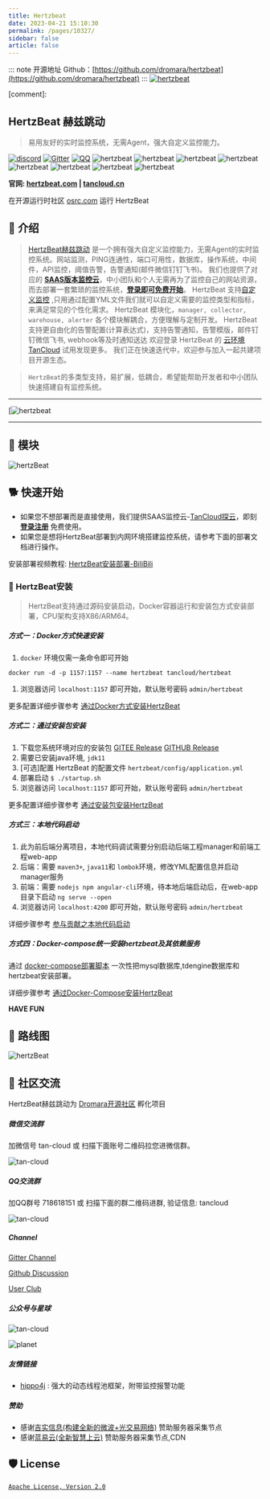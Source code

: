```yaml
---
title: Hertzbeat
date: 2023-04-21 15:10:30
permalink: /pages/10327/
sidebar: false
article: false
---
```

::: note 开源地址
Github：[https://github.com/dromara/hertzbeat](https://github.com/dromara/hertzbeat)
::: 
[![hertzbeat](https://cdn.jsdelivr.net/gh/dromara/hertzbeat/home/static/img/hertzbeat-brand.svg)](https://hertzbeat.com/)

[comment]:

## HertzBeat 赫兹跳动

> 易用友好的实时监控系统，无需Agent，强大自定义监控能力。

[![discord](https://img.shields.io/badge/chat-on%20discord-brightgreen)](https://discord.gg/Fb6M73htGr) [![Gitter](https://badges.gitter.im/hertzbeat/community.svg)](https://gitter.im/hertzbeat/community?utm_source=badge&utm_medium=badge&utm_campaign=pr-badge) [![QQ](https://img.shields.io/badge/qq-718618151-orange)](https://jq.qq.com/?_wv=1027&k=Bud9OzdI) ![hertzbeat](https://cdn.jsdelivr.net/gh/dromara/hertzbeat@gh-pages/img/badge/web-monitor.svg) ![hertzbeat](https://cdn.jsdelivr.net/gh/dromara/hertzbeat@gh-pages/img/badge/ping-connect.svg) ![hertzbeat](https://cdn.jsdelivr.net/gh/dromara/hertzbeat@gh-pages/img/badge/port-available.svg) ![hertzbeat](https://cdn.jsdelivr.net/gh/dromara/hertzbeat@gh-pages/img/badge/database-monitor.svg) ![hertzbeat](https://cdn.jsdelivr.net/gh/dromara/hertzbeat@gh-pages/img/badge/os-monitor.svg) ![hertzbeat](https://cdn.jsdelivr.net/gh/dromara/hertzbeat@gh-pages/img/badge/custom-monitor.svg) ![hertzbeat](https://cdn.jsdelivr.net/gh/dromara/hertzbeat@gh-pages/img/badge/threshold.svg) ![hertzbeat](https://cdn.jsdelivr.net/gh/dromara/hertzbeat@gh-pages/img/badge/alert.svg)

**官网: [hertzbeat.com](https://hertzbeat.com) | [tancloud.cn](https://tancloud.cn)**

在开源运行时社区 [osrc.com](https://osrc.com/osrc/projects/project_805480734937636864) 运行 HertzBeat

## 🎡 介绍

> [HertzBeat赫兹跳动](https://github.com/dromara/hertzbeat) 是一个拥有强大自定义监控能力，无需Agent的实时监控系统。网站监测，PING连通性，端口可用性，数据库，操作系统，中间件，API监控，阈值告警，告警通知(邮件微信钉钉飞书)。 我们也提供了对应的 **[SAAS版本监控云](https://console.tancloud.cn)**，中小团队和个人无需再为了监控自己的网站资源，而去部署一套繁琐的监控系统，**[登录即可免费开始](https://console.tancloud.cn)**。 HertzBeat 支持[自定义监控](https://hertzbeat.com/docs/advanced/extend-point) ,只用通过配置YML文件我们就可以自定义需要的监控类型和指标，来满足常见的个性化需求。 HertzBeat 模块化，`manager, collector, warehouse, alerter` 各个模块解耦合，方便理解与定制开发。 HertzBeat 支持更自由化的告警配置(计算表达式)，支持告警通知，告警模版，邮件钉钉微信飞书, webhook等及时通知送达 欢迎登录 HertzBeat 的 [云环境TanCloud](https://console.tancloud.cn) 试用发现更多。 我们正在快速迭代中，欢迎参与加入一起共建项目开源生态。

> `HertzBeat`的多类型支持，易扩展，低耦合，希望能帮助开发者和中小团队快速搭建自有监控系统。

------

[![hertzbeat](https://www.bilibili.com/video/BV1DY4y1i7ts)

------

## 🥐 模块

![hertzBeat](/img/open/10327/891cb6af55f6ecdc2a80ea41749510d5.png)

## 🐕 快速开始

- 如果您不想部署而是直接使用，我们提供SAAS监控云-[TanCloud探云](https://console.tancloud.cn)，即刻 **[登录注册](https://console.tancloud.cn)** 免费使用。
- 如果您是想将HertzBeat部署到内网环境搭建监控系统，请参考下面的部署文档进行操作。

安装部署视频教程: [HertzBeat安装部署-BiliBili](https://www.bilibili.com/video/BV1GY41177YL)

### 🍞 HertzBeat安装

> HertzBeat支持通过源码安装启动，Docker容器运行和安装包方式安装部署，CPU架构支持X86/ARM64。

##### 方式一：Docker方式快速安装

1. `docker` 环境仅需一条命令即可开始

```
docker run -d -p 1157:1157 --name hertzbeat tancloud/hertzbeat
```

1. 浏览器访问 `localhost:1157` 即可开始，默认账号密码 `admin/hertzbeat`

更多配置详细步骤参考 [通过Docker方式安装HertzBeat](https://hertzbeat.com/docs/start/docker-deploy)

##### 方式二：通过安装包安装

1. 下载您系统环境对应的安装包 [GITEE Release](https://gitee.com/dromara/hertzbeat/releases) [GITHUB Release](https://github.com/dromara/hertzbeat/releases)
2. 需要已安装java环境, `jdk11`
3. [可选]配置 HertzBeat 的配置文件 `hertzbeat/config/application.yml`
4. 部署启动 `$ ./startup.sh`
5. 浏览器访问 `localhost:1157` 即可开始，默认账号密码 `admin/hertzbeat`

更多配置详细步骤参考 [通过安装包安装HertzBeat](https://hertzbeat.com/docs/start/package-deploy)

##### 方式三：本地代码启动

1. 此为前后端分离项目，本地代码调试需要分别启动后端工程manager和前端工程web-app
2. 后端：需要 `maven3+`, `java11`和 `lombok`环境，修改YML配置信息并启动manager服务
3. 前端：需要 `nodejs npm angular-cli`环境，待本地后端启动后，在web-app目录下启动 `ng serve --open`
4. 浏览器访问 `localhost:4200` 即可开始，默认账号密码 `admin/hertzbeat`

详细步骤参考 [参与贡献之本地代码启动](CONTRIBUTING.md)

##### 方式四：Docker-compose统一安装hertzbeat及其依赖服务

通过 [docker-compose部署脚本](script/docker-compose) 一次性把mysql数据库,tdengine数据库和hertzbeat安装部署。

详细步骤参考 [通过Docker-Compose安装HertzBeat](script/docker-compose/README.md)

**HAVE FUN**

## 🥐 路线图

![hertzBeat](/img/open/10327/302a3b6a4613eba7c98bf23e882b103a.png)



## 💬 社区交流

HertzBeat赫兹跳动为 [Dromara开源社区](https://dromara.org/) 孵化项目

##### 微信交流群

加微信号 tan-cloud 或 扫描下面账号二维码拉您进微信群。

![tan-cloud](https://cdn.jsdelivr.net/gh/dromara/hertzbeat@gh-pages/img/docs/help/tan-cloud-wechat.jpg)

##### QQ交流群

加QQ群号 718618151 或 扫描下面的群二维码进群, 验证信息: tancloud

![tan-cloud](https://cdn.jsdelivr.net/gh/dromara/hertzbeat@gh-pages/img/docs/help/qq-qr.jpg)

##### Channel

[Gitter Channel](https://gitter.im/hertzbeat/community)

[Github Discussion](https://github.com/usthe/hertzbeat/discussions)

[User Club](https://support.qq.com/products/379369)

##### 公众号与星球

![tan-cloud](https://cdn.jsdelivr.net/gh/dromara/hertzbeat/home/static/img/wechat.png)



![planet](https://cdn.jsdelivr.net/gh/dromara/hertzbeat@gh-pages/img/planet.jpg)

##### 友情链接

- [hippo4j](https://github.com/opengoofy/hippo4j/) : 强大的动态线程池框架，附带监控报警功能

##### 赞助

- 感谢[吉实信息(构建全新的微波+光交易网络)](https://www.flarespeed.com) 赞助服务器采集节点
- 感谢[蓝易云(全新智慧上云)](https://www.tsyvps.com/aff/BZBEGYLX) 赞助服务器采集节点,CDN

## 🛡️ License

[`Apache License, Version 2.0`](https://www.apache.org/licenses/LICENSE-2.0.html)
